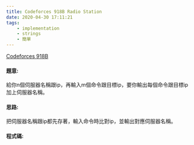 ```yaml
---
title: Codeforces 918B Radio Station
date: 2020-04-30 17:11:21
tags:
    - implementation
    - strings
    - 簡單
---
```

[Codeforces 918B](https://codeforces.com/problemset/problem/918/B)
<!-- more -->

#### 題意:
給你n個伺服器名稱跟ip，再輸入m個命令跟目標ip，要你輸出每個命令跟目標ip加上伺服器名稱。

#### 思路:
把伺服器名稱跟ip都先存著，輸入命令時比對ip，並輸出對應伺服器名稱。

#### 程式碼:
<script src="https://gist.github.com/Daviswww/bf0719749e1c4f9b2a5372f84e918992.js"></script>